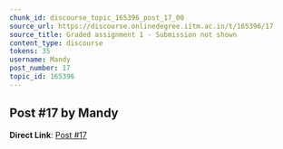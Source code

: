 ```yaml
---
chunk_id: discourse_topic_165396_post_17_00
source_url: https://discourse.onlinedegree.iitm.ac.in/t/165396/17
source_title: Graded assignment 1 - Submission not shown
content_type: discourse
tokens: 35
username: Mandy
post_number: 17
topic_id: 165396
---
```


## Post #17 by Mandy

**Direct Link**: [Post #17](https://discourse.onlinedegree.iitm.ac.in/t/165396/17)
